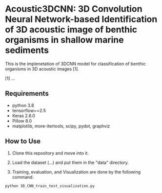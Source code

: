 # Acoustic3DCNN: 3D Convolution Neural Network-based Identification of 3D acoustic image of benthic organisms in shallow marine sediments



This is the implenetation of 3DCNN model for classification of benthic organisms in 3D acoustic images [1].

[1] ...


## Requirements
- python 3.8  
- tensorflow==2.5
- Keras 2.6.0
- Pillow 8.0
- matplotlib, more-itertools, scipy, pydot, graphviz

## How to Use
1. Clone this repository and move into it.

2. Load the dataset (...) and put them in the "data" directory. 

3. Training, evaluation, and Visualization are done by the following command.  

```bash
python 3D_CNN_train_test_visualization.py
```
